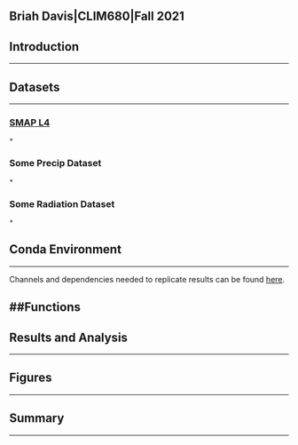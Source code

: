 ## Briah Davis|CLIM680|Fall 2021

## Introduction
---

## Datasets
---
### **[SMAP L4](./SMAP.md)** 
	* 
### **Some Precip Dataset**
	*
### **Some Radiation Dataset** 
	*
## Conda Environment
---
Channels and dependencies needed to replicate results can be found [here](./env.md).

##Functions
---

## Results and Analysis
---

## Figures
---

## Summary
---
